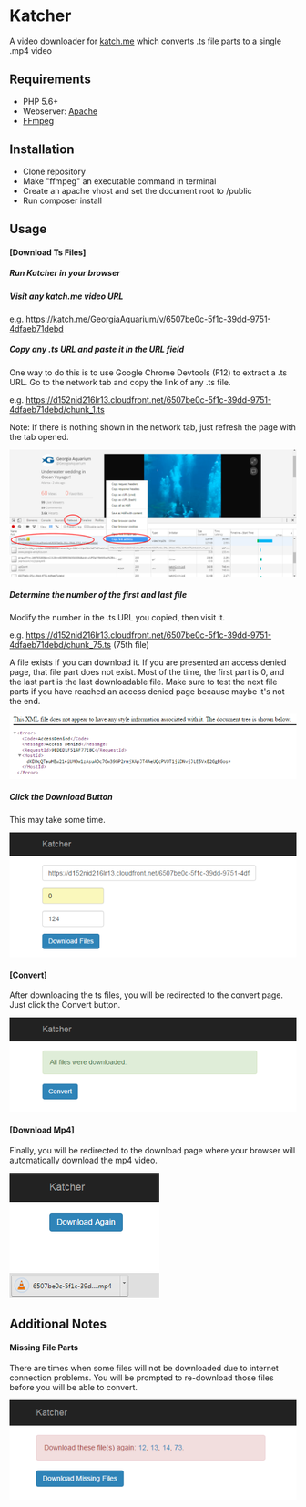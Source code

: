 # Katcher
A video downloader for [katch.me](https://katch.me/) which converts .ts file parts to a single .mp4 video

## Requirements
* PHP 5.6+
* Webserver: [Apache](http://www.apache.org/)
* [FFmpeg](https://www.ffmpeg.org/download.html)

## Installation
* Clone repository
* Make "ffmpeg" an executable command in terminal
* Create an apache vhost and set the document root to /public
* Run composer install

## Usage
#### [Download Ts Files]
##### Run Katcher in your browser

##### Visit any katch.me video URL
e.g. https://katch.me/GeorgiaAquarium/v/6507be0c-5f1c-39dd-9751-4dfaeb71debd

##### Copy any .ts URL and paste it in the URL field
One way to do this is to use Google Chrome Devtools (F12) to extract a .ts URL. Go to the network tab and copy the link of any .ts file.

e.g. https://d152nid216lr13.cloudfront.net/6507be0c-5f1c-39dd-9751-4dfaeb71debd/chunk_1.ts

Note: If there is nothing shown in the network tab, just refresh the page with the tab opened.

![Extract Ts](https://raw.githubusercontent.com/poycham/katcher/master/common/img/extract-ts.png "Extract Ts")

##### Determine the number of the first and last file
Modify the number in the .ts URL you copied, then visit it.

e.g. https://d152nid216lr13.cloudfront.net/6507be0c-5f1c-39dd-9751-4dfaeb71debd/chunk_75.ts (75th file)

A file exists if you can download it. If you are presented an access denied page, that file part does not exist. Most of the time, the first part is 0, and the last part is the last downloadable file. Make sure to test the next file parts if you have reached an access denied page because maybe it's not the end.

![Access Denied](https://raw.githubusercontent.com/poycham/katcher/master/common/img/access-denied.png "Access Denied")

##### Click the Download Button

This may take some time.

![Download Ts](https://raw.githubusercontent.com/poycham/katcher/master/common/img/download-ts.png "Download Ts")

#### [Convert]
After downloading the ts files, you will be redirected to the convert page. Just click the Convert button.

![Convert](https://raw.githubusercontent.com/poycham/katcher/master/common/img/convert.png "Convert")

#### [Download Mp4]
Finally, you will be redirected to the download page where your browser will automatically download the mp4 video.

![Download](https://raw.githubusercontent.com/poycham/katcher/master/common/img/download.png "Download")

## Additional Notes
#### Missing File Parts
There are times when some files will not be downloaded due to internet connection problems. You will be prompted to re-download those files before you will be able to convert.

![Redownload Missing Files](https://raw.githubusercontent.com/poycham/katcher/master/common/img/missing-files.png "Redownload Missing Files")

